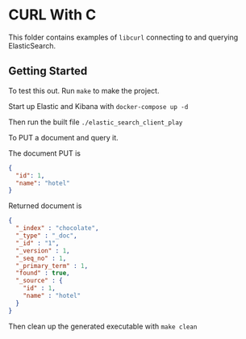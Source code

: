# CURL With C

This folder contains examples of `libcurl` connecting to and querying ElasticSearch.


## Getting Started

To test this out. Run `make` to make the project.

Start up Elastic and Kibana with `docker-compose up -d`

Then run the built file `./elastic_search_client_play`

To PUT a document and query it.

The document PUT is 

```json
{
  "id": 1,
  "name": "hotel"
}
```

Returned document is 
```json
{
  "_index" : "chocolate",
  "_type" : "_doc",
  "_id" : "1",
  "_version" : 1,
  "_seq_no" : 1,
  "_primary_term" : 1,
  "found" : true,
  "_source" : {
    "id" : 1,
    "name" : "hotel"
  }
}
```

Then clean up the generated executable with `make clean`